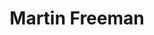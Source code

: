 ---
actorId: actor_1
title: Martin Freeman
nationality: Británica
birth: asa
awards: dd
fields: []
movieId: [movie_1]
---